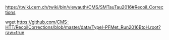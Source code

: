 https://twiki.cern.ch/twiki/bin/viewauth/CMS/SMTauTau2016#Recoil_Corrections

wget https://github.com/CMS-HTT/RecoilCorrections/blob/master/data/TypeI-PFMet_Run2016BtoH.root?raw=true
